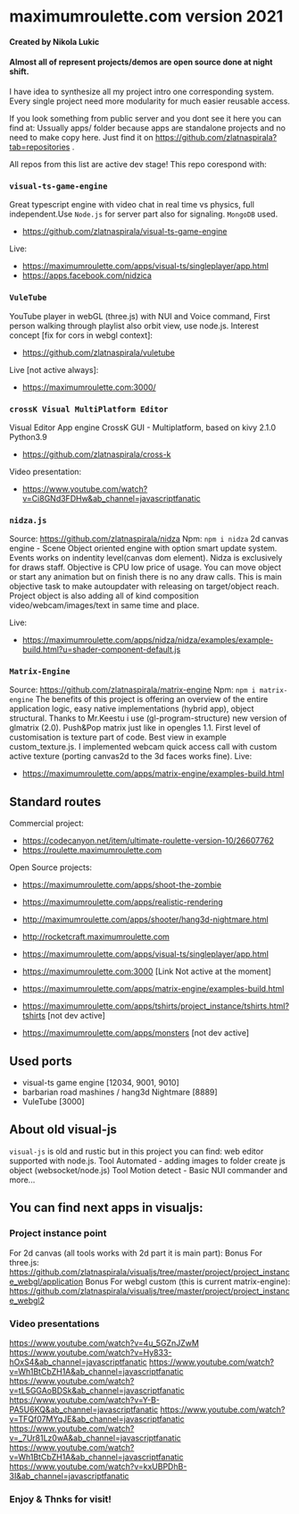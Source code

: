 # maximumroulette.com version 2021
#### Created by Nikola Lukic
#### Almost all of represent projects/demos are open source done at night shift.

I have idea to synthesize all my project intro one corresponding system.
Every single project need more modularity for much easier reusable access.

If you look something from public server and you dont see it here you can find at:
Ussually apps/ folder because apps are standalone projects and no need to make copy
here. Just find it on https://github.com/zlatnaspirala?tab=repositories .

All repos from this list are active dev stage!
This repo corespond with:

### `visual-ts-game-engine`
Great typescript engine with video chat in real time vs physics,
full independent.Use `Node.js` for server part also for signaling.
`MongoDB` used.

 - https://github.com/zlatnaspirala/visual-ts-game-engine

Live:

 - https://maximumroulette.com/apps/visual-ts/singleplayer/app.html
 - https://apps.facebook.com/nidzica


### `VuleTube`
YouTube player in webGL (three.js) with NUI and Voice command, First person walking 
through playlist also orbit view, use node.js. Interest concept [fix for cors in webgl context]:
 - https://github.com/zlatnaspirala/vuletube

Live [not active always]:
 - https://maximumroulette.com:3000/

### `crossK Visual MultiPlatform Editor`
Visual Editor App engine CrossK GUI - Multiplatform, based on kivy 2.1.0 Python3.9
 - https://github.com/zlatnaspirala/cross-k

Video presentation:
 - https://www.youtube.com/watch?v=Ci8GNd3FDHw&ab_channel=javascriptfanatic

### `nidza.js`
Source: https://github.com/zlatnaspirala/nidza
Npm: `npm i nidza`
2d canvas engine - Scene Object oriented engine with option smart update system. Events works on indentity level(canvas dom element). Nidza is exclusively for draws staff. Objective is CPU low price of usage. You can move object or start any animation but on finish there is no any draw calls. This is main objective task to make autoupdater with releasing on target/object reach. Project object is also adding all of kind composition video/webcam/images/text in same time and place.

Live:
 - https://maximumroulette.com/apps/nidza/nidza/examples/example-build.html?u=shader-component-default.js

### `Matrix-Engine`
Source: https://github.com/zlatnaspirala/matrix-engine
Npm: `npm i matrix-engine`
The benefits of this project is offering an overview of the entire application logic, easy native implementations (hybrid app), object structural. Thanks to Mr.Keestu i use (gl-program-structure) new version of glmatrix (2.0). Push&Pop matrix just like in opengles 1.1. First level of customisation is texture part of code. Best view in example custom_texture.js. I implemented webcam quick access call with custom active texture (porting canvas2d to the 3d faces works fine).
Live:
 - https://maximumroulette.com/apps/matrix-engine/examples-build.html

## Standard routes

Commercial project:
 - https://codecanyon.net/item/ultimate-roulette-version-10/26607762
 - https://roulette.maximumroulette.com

Open Source projects:
 - https://maximumroulette.com/apps/shoot-the-zombie

 - https://maximumroulette.com/apps/realistic-rendering

 - http://maximumroulette.com/apps/shooter/hang3d-nightmare.html

 - http://rocketcraft.maximumroulette.com 

 - https://maximumroulette.com/apps/visual-ts/singleplayer/app.html

 - https://maximumroulette.com:3000 [Link Not active at the moment]

 - https://maximumroulette.com/apps/matrix-engine/examples-build.html

 - https://maximumroulette.com/apps/tshirts/project_instance/tshirts.html?tshirts [not dev active]

 - https://maximumroulette.com/apps/monsters [not dev active]

## Used ports

  - visual-ts game engine [12034, 9001, 9010]
  - barbarian road mashines / hang3d Nightmare [8889]
  - VuleTube [3000]


## About old visual-js

`visual-js` is old and rustic but in this project you can find:
web editor supported with node.js. Tool
Automated - adding images to folder create js object (websocket/node.js) Tool
Motion detect - Basic NUI commander and more...

## You can find next apps in visualjs:
### Project instance point
For 2d canvas (all tools works with 2d part it is main part):
Bonus For three.js:
https://github.com/zlatnaspirala/visualjs/tree/master/project/project_instance_webgl/application
Bonus For webgl custom (this is current matrix-engine):
https://github.com/zlatnaspirala/visualjs/tree/master/project/project_instance_webgl2


### Video presentations
https://www.youtube.com/watch?v=4u_5GZnJZwM
https://www.youtube.com/watch?v=Hy833-hOxS4&ab_channel=javascriptfanatic
https://www.youtube.com/watch?v=Wh1BtCbZH1A&ab_channel=javascriptfanatic
https://www.youtube.com/watch?v=tL5GGAoBDSk&ab_channel=javascriptfanatic
https://www.youtube.com/watch?v=Y-B-PA5U6KQ&ab_channel=javascriptfanatic
https://www.youtube.com/watch?v=TFQf07MYqJE&ab_channel=javascriptfanatic
https://www.youtube.com/watch?v=_7Ur81Lz0wA&ab_channel=javascriptfanatic
https://www.youtube.com/watch?v=Wh1BtCbZH1A&ab_channel=javascriptfanatic
https://www.youtube.com/watch?v=kxUBPDhB-3I&ab_channel=javascriptfanatic


### Enjoy & Thnks for visit!
